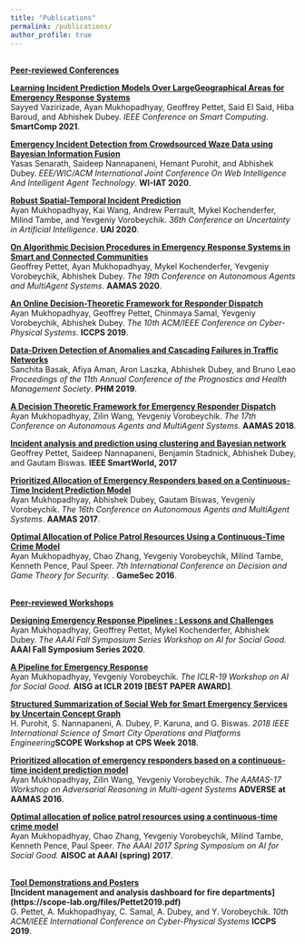 ```yaml
---
title: "Publications"
permalink: /publications/
author_profile: true
---
```

<br>
<b><u>Peer-reviewed Conferences</u></b>
<br>

<b>[Learning Incident Prediction Models Over LargeGeographical Areas for Emergency Response Systems](https://ayanmukhopadhyay.github.io/files/ecml21.pdf)</b> <br>
Sayyed Vazirizade, Ayan Mukhopadhyay, Geoffrey Pettet, Said El Said, Hiba Baroud, and Abhishek Dubey.
<i>IEEE Conference on Smart Computing</i>. <b>SmartComp 2021</b>.

<b>[Emergency Incident Detection from Crowdsourced Waze Data using Bayesian Information Fusion](https://arxiv.org/abs/2011.05440)</b><br> 
Yasas Senarath, Saideep Nannapaneni, Hemant Purohit, and Abhishek Dubey.
<i>EEE/WIC/ACM International Joint Conference On Web Intelligence And Intelligent Agent Technology</i>. <b>WI-IAT 2020</b>.

<b>[Robust Spatial-Temporal Incident Prediction](http://proceedings.mlr.press/v124/mukhopadhyay20a/mukhopadhyay20a.pdf)</b> <br> 
Ayan Mukhopadhyay, Kai Wang, Andrew Perrault, Mykel Kochenderfer, Milind Tambe, and Yevgeniy Vorobeychik.
<i>36th Conference on Uncertainty in Artificial Intelligence</i>. <b>UAI 2020</b>.

<b>[On Algorithmic Decision Procedures in Emergency Response Systems in Smart and Connected Communities](https://ayanmukhopadhyay.github.io/files/aamas20.pdf)</b> <br> 
Geoffrey Pettet, Ayan Mukhopadhyay, Mykel Kochenderfer, Yevgeniy Vorobeychik, Abhishek Dubey.
<i>The 19th Conference on Autonomous Agents and MultiAgent Systems</i>. <b>AAMAS 2020</b>.

<b>[An Online Decision-Theoretic Framework for Responder
Dispatch](http://ayanmukhopadhyay.github.io/publications/iccps19)</b> <br> 
Ayan Mukhopadhyay, Geoffrey Pettet, Chinmaya Samal, Yevgeniy Vorobeychik, Abhishek Dubey.
<i>The 10th ACM/IEEE Conference on Cyber-Physical Systems</i>. <b>ICCPS 2019</b>.

<b>[Data-Driven Detection of Anomalies and Cascading Failures in Traffic Networks](https://scope-lab.org/files/Basak2019b.pdf)</b> <br> 
Sanchita Basak, Afiya Aman, Aron Laszka, Abhishek Dubey, and Bruno Leao
<i>Proceedings of the 11th Annual Conference of the Prognostics and Health Management Society</i>. <b>PHM 2019</b>.

<b>[A Decision Theoretic Framework for Emergency Responder Dispatch](https://ayanmukhopadhyay.github.io/files/aamas18.pdf)</b> <br> 
Ayan Mukhopadhyay, Zilin Wang, Yevgeniy Vorobeychik.
<i>The 17th Conference on Autonomous Agents and MultiAgent Systems</i>. <b>AAMAS 2018</b>.

<b>[Incident analysis and prediction using clustering and Bayesian network](https://scope-lab.org/files/Pettet2017.pdf)</b> 
<br>
Geoffrey Pettet, Saideep Nannapaneni, Benjamin Stadnick, Abhishek Dubey, and Gautam Biswas.
<b>IEEE SmartWorld, 2017</b>

<b>[Prioritized Allocation of Emergency Responders based on a Continuous-Time Incident Prediction Model](https://ayanmukhopadhyay.github.io/files/aamas17.pdf)</b> <br> 
Ayan Mukhopadhyay, Abhishek Dubey, Gautam Biswas, Yevgeniy Vorobeychik.
<i>The 16th Conference on Autonomous Agents and MultiAgent Systems</i>. <b>AAMAS 2017</b>.

<b>[Optimal Allocation of Police Patrol Resources Using a Continuous-Time Crime Model](https://ayanmukhopadhyay.github.io/files/gamesec16.pdf)</b> <br>
Ayan Mukhopadhyay, Chao Zhang, Yevgeniy Vorobeychik, Milind Tambe, Kenneth Pence, Paul Speer.
<i>7th International Conference on Decision and Game Theory for Security. </i>. <b>GameSec 2016</b>.

<br>
<b><u>Peer-reviewed Workshops</u></b>
<br>

<b>[Designing Emergency Response Pipelines : Lessons and Challenges](https://arxiv.org/abs/2010.07504)</b><br>
Ayan Mukhopadhyay, Geoffrey Pettet, Mykel Kochenderfer, Abhishek Dubey.
<i>The AAAI Fall Symposium Series Workshop on AI for Social Good.</i> <b>AAAI Fall Symposium Series 2020</b>.

<b>[A Pipeline for Emergency Response](http://ayanmukhopadhyay.github.io/publications/iclr19)</b><br>
Ayan Mukhopadhyay, Yevgeniy Vorobeychik.
<i>The ICLR-19 Workshop on AI for Social Good.</i> <b>AISG at ICLR 2019 [BEST PAPER AWARD]</b>.

<b>[Structured Summarization of Social Web for Smart Emergency Services by Uncertain Concept Graph](https://scope-lab.org/files/Purohit2018.pdf)</b><br>
H. Purohit, S. Nannapaneni, A. Dubey, P. Karuna, and G. Biswas.
<i> 2018 IEEE International Science of Smart City Operations and Platforms Engineering</i><b>SCOPE Workshop at CPS Week 2018</b>.

<b>[Prioritized allocation of emergency responders based on a continuous-time incident prediction model](http://ayanmukhopadhyay.github.io/publications/aamas17)</b> <br>
Ayan Mukhopadhyay, Zilin Wang, Yevgeniy Vorobeychik.
<i>The AAMAS-17 Workshop on Adversarial Reasoning in Multi-agent Systems</i> <b>ADVERSE at AAMAS 2016</b>.

<b>[Optimal allocation of police patrol resources using a continuous-time crime model](http://ayanmukhopadhyay.github.io/publications/gamesec16)</b><br>
Ayan Mukhopadhyay, Chao Zhang, Yevgeniy Vorobeychik, Milind Tambe, Kenneth Pence, Paul Speer. <i>The AAAI 2017 Spring Symposium on AI for Social Good.</i> <b>AISOC at AAAI (spring) 2017</b>.

<br>
<b><u>Tool Demonstrations and Posters</u></b>
<br>
<b>[Incident management and analysis dashboard for fire departments](https://scope-lab.org/files/Pettet2019.pdf)</b><br>
G. Pettet, A. Mukhopadhyay, C. Samal, A. Dubey, and Y. Vorobeychik.
<i> 10th ACM/IEEE International Conference on Cyber-Physical Systems</i> <b>ICCPS 2019</b>.
